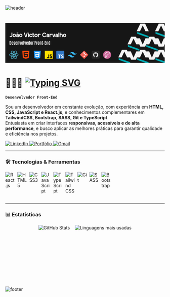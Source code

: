 ![header](https://capsule-render.vercel.app/api?type=waving&height=150&color=00ACB4&reversal=false)

# ![Banner Devictor](./image/bannerdevictor.png)

# 🧑🏽‍💻 [![Typing SVG](https://readme-typing-svg.demolab.com?font=Google+Sans+Code&size=30&pause=1000&color=1F91F7&vCenter=true&width=435&height=30&lines=Jo%C3%A3o+Victor)](https://git.io/typing-svg)

**`Desenvolvedor Front-End`**

Sou um desenvolvedor em constante evolução, com experiência em **HTML, CSS, JavaScript e React.js**, e conhecimentos complementares em **TailwindCSS, Bootstrap, SASS, Git e TypeScript**.  
Entusiasta em criar interfaces **responsivas, acessíveis e de alta performance**, e busco aplicar as melhores práticas para garantir qualidade e eficiência nos projetos.

<a href="https://www.linkedin.com/in/devjoaocarvalho/" target="_blank">
  <img src="https://img.shields.io/badge/LinkedIn-0077B5?style=for-the-badge&logo=linkedin&logoColor=white" alt="LinkedIn"/>
</a>
<a href="https://portfoliojoaocarvalho.vercel.app/" target="_blank">
  <img src="https://img.shields.io/badge/Portfolio-255E63?style=for-the-badge&logo=About.me&logoColor=white" alt="Portfólio"/>
</a>
<a href="mailto:trabalho.joaovictor2004@gmail.com" target="_blank">
  <img src="https://img.shields.io/badge/Gmail-D14836?style=for-the-badge&logo=gmail&logoColor=white" alt="Gmail"/>
</a>

---

### 🛠️ Tecnologias & Ferramentas

<div style="display:flex; flex-flow: row wrap; gap: 8px;">
    <img src="https://cdn.jsdelivr.net/gh/devicons/devicon/icons/react/react-original.svg" align="left" width="30px" alt="React.js" title="React.js"/>
    <img src="https://cdn.jsdelivr.net/gh/devicons/devicon@latest/icons/html5/html5-original.svg" align="left" width="30px" alt="HTML5" title="HTML5"  />
    <img src="https://cdn.jsdelivr.net/gh/devicons/devicon/icons/css3/css3-original.svg" align="left" width="30px" alt="CSS3" title="CSS3"/>
    <img src="https://cdn.jsdelivr.net/gh/devicons/devicon/icons/javascript/javascript-original.svg" align="left" width="30px" alt="JavaScript" title="JavaScript"/>
    <img src="https://cdn.jsdelivr.net/gh/devicons/devicon/icons/typescript/typescript-original.svg" align="left" width="30px" alt="TypeScript" title="TypeScript"/>
    <img src="https://skillicons.dev/icons?i=tailwind" align="left" width="30px" alt="Tailwind CSS" title="Tailwind CSS"/>
    <img src="https://cdn.jsdelivr.net/gh/devicons/devicon/icons/git/git-original.svg" align="left" width="30px" alt="Git" title="Git"/>
    <img src="https://cdn.jsdelivr.net/gh/devicons/devicon/icons/sass/sass-original.svg" align="left" width="30px" alt="SASS" title="SASS"/>
    <img src="https://cdn.jsdelivr.net/gh/devicons/devicon/icons/bootstrap/bootstrap-original.svg" align="left" width="30px" alt="Bootstrap" title="Bootstrap"/>
</div>
<br>

---

### 📊 Estatísticas

<div style="display:flex; flex-flow: row wrap; justify-content: center; gap: 16px;">
  <img src="https://github-readme-stats.vercel.app/api?username=0carvalh0&show_icons=true&theme=tokyonight&locale=pt-br&include_all_commits=true" align="center" height="180" alt="GitHub Stats"/>
  <img src="https://github-readme-stats.vercel.app/api/top-langs?username=0carvalh0&layout=compact&langs_count=6&theme=tokyonight&locale=pt-br&include_all_commits=true" align="center" height="180" alt="Linguagens mais usadas"/>
</div>

![footer](https://capsule-render.vercel.app/api?type=waving&height=150&color=00ACB4&reversal=false&section=footer)
